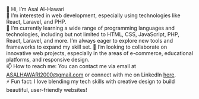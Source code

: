 👋 Hi, I’m Asal Al-Hawari  
👀 I’m interested in web development, especially using technologies like React, Laravel, and PHP.  
🌱 I’m currently learning a wide range of programming languages and technologies, including but not limited to HTML, CSS, JavaScript, PHP, React, Laravel, and more. I’m always eager to explore new tools and frameworks to expand my skill set.
💞️ I’m looking to collaborate on innovative web projects, especially in the areas of e-commerce, educational platforms, and responsive design.  
📫 How to reach me: You can contact me via email at ASALHAWARI2000@gmail.com or connect with me on LinkedIn [here](https://www.linkedin.com/in/asalalhawari/).  
⚡ Fun fact: I love blending my tech skills with creative design to build beautiful, user-friendly websites!

<!---
asalalhawari/asalalhawari is a ✨ special ✨ repository because its `README.md` (this file) appears on your GitHub profile.
You can click the Preview link to take a look at your changes.
--->
